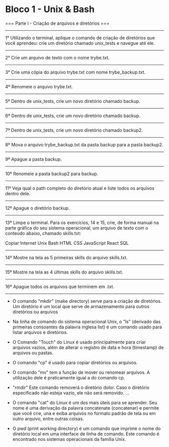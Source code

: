 # Bloco 1 - Unix & Bash 

=== Parte I - Criação de arquivos e diretórios ===

----------------------------------------------------

1° Utilizando o terminal, aplique o comando de criação de diretórios que você aprendeu: crie um diretório chamado unix_tests e navegue até ele.

-----------------------------------------------------

2° Crie um arquivo de texto com o nome trybe.txt.

-----------------------------------------------------

3° Crie uma cópia do arquivo trybe.txt com nome trybe_backup.txt.

-----------------------------------------------------

4º Renomeie o arquivo trybe.txt.

-----------------------------------------------------

5º Dentro de unix_tests, crie um novo diretório chamado backup.

-----------------------------------------------------

6º Dentro de unix_tests, crie um novo diretório chamado backup.

-----------------------------------------------------

7º Dentro de unix_tests, crie um novo diretório chamado backup2.

-----------------------------------------------------

8º Mova o arquivo trybe_backup.txt da pasta backup para a pasta backup2.

-----------------------------------------------------

9ª Apague a pasta backup.

-----------------------------------------------------

10º Renomeie a pasta backup2 para backup.

-----------------------------------------------------

11º Veja qual o path completo do diretório atual e liste todos os arquivos dentro dele.

-----------------------------------------------------

12º Apague o diretório backup.

-----------------------------------------------------

13º Limpe o terminal.
Para os exercícios, 14 e 15, crie, de forma manual na parte gráfica do seu sistema operacional, um arquivo de texto com o conteúdo abaixo, chamado skills.txt:

Copiar
Internet
Unix
Bash
HTML
CSS
JavaScript
React
SQL

-----------------------------------------------------

14º Mostre na tela as 5 primeiras skills do arquivo skills.txt.

-----------------------------------------------------

15º Mostre na tela as 4 últimas skills do arquivo skills.txt.

-----------------------------------------------------

16º Apague todos os arquivos que terminem em .txt.

-----------------------------------------------------
* O comando "mkdir" (make directory) serve para a criação de diretórios. Um diretório é um local que serve de armazenamento para outros diretórios ou arquivos

* Na linha de comando do sistema operacional Unix, o "ls" (derivado das primeiras consoantes da palavra inglesa list) é um comando usado para listar arquivos e diretórios.

* O Comando "Touch" do Linux é usado principalmente para criar arquivos vazios, além de alterar o registro de data e hora (timestamp) de arquivos ou pastas. 

* O comando "cp" é usado para copiar diretórios ou arquivos.

* O comando "mv" tem a função de mover ou renomear arquivos. A utilização dele é praticamente igual a do comando cp.

* "rmdir" Este comando removerá o diretório dolor. Caso o diretório especificado não esteja vazio, ele não será removido. ...

* O comando "cat" do Linux é um dos mais úteis para se aprender. Seu nome é uma derivação da palavra concatenate (concatenar) e permite que você crie, una e exiba arquivos no formato padrão de tela ou em outro arquivo, entre outras coisas.

* O pwd (print working directory) é um comando que imprime o nome do diretório local em uma interface de linha de comando. Este comando é encontrado nos sistemas operacionais da família Unix.


